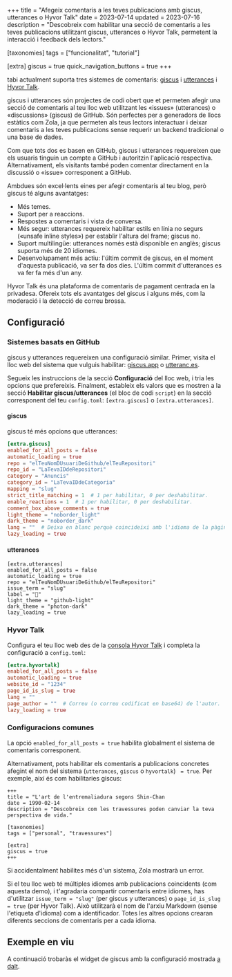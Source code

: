 +++
title = "Afegeix comentaris a les teves publicacions amb giscus, utterances o Hyvor Talk"
date = 2023-07-14
updated = 2023-07-16
description = "Descobreix com habilitar una secció de comentaris a les teves publicacions utilitzant giscus, utterances o Hyvor Talk, permetent la interacció i feedback dels lectors."

[taxonomies]
tags = ["funcionalitat", "tutorial"]

[extra]
giscus = true
quick_navigation_buttons = true
+++

tabi actualment suporta tres sistemes de comentaris: [giscus](https://giscus.app/ca) i [utterances](https://utteranc.es/) i [Hyvor Talk](https://talk.hyvor.com/).

giscus i utterances són projectes de codi obert que et permeten afegir una secció de comentaris al teu lloc web utilitzant les «issues» (utterances) o «discussions» (giscus) de GitHub. Són perfectes per a generadors de llocs estàtics com Zola, ja que permeten als teus lectors interactuar i deixar comentaris a les teves publicacions sense requerir un backend tradicional o una base de dades.

Com que tots dos es basen en GitHub, giscus i utterances requereixen que els usuaris tinguin un compte a GitHub i autoritzin l'aplicació respectiva. Alternativament, els visitants també poden comentar directament en la discussió o «issue» corresponent a GitHub.

Ambdues són excel·lents eines per afegir comentaris al teu blog, però giscus té alguns avantatges:
- Més temes.
- Suport per a reaccions.
- Respostes a comentaris i vista de conversa.
- Més segur: utterances requereix habilitar estils en línia no segurs («unsafe inline styles») per establir l'altura del frame; giscus no.
- Suport multilingüe: utterances només està disponible en anglès; giscus suporta més de 20 idiomes.
- Desenvolupament més actiu: l'últim commit de giscus, en el moment d'aquesta publicació, va ser fa dos dies. L'últim commit d'utterances es va fer fa més d'un any.

Hyvor Talk és una plataforma de comentaris de pagament centrada en la privadesa. Ofereix tots els avantatges del giscus i alguns més, com la moderació i la detecció de correu brossa.

## Configuració

### Sistemes basats en GitHub

giscus y utterances requereixen una configuració similar. Primer, visita el lloc web del sistema que vulguis habilitar: [giscus.app](https://giscus.app/ca) o [utteranc.es](https://utteranc.es/).

Segueix les instruccions de la secció **Configuració** del lloc web, i tria les opcions que prefereixis. Finalment, estableix els valors que es mostren a la secció **Habilitar giscus/utterances** (el bloc de codi `script`) en la secció corresponent del teu `config.toml`: `[extra.giscus]` o `[extra.utterances]`.

#### giscus

giscus té més opcions que utterances:

```toml
[extra.giscus]
enabled_for_all_posts = false
automatic_loading = true
repo = "elTeuNomDUsuariDeGithub/elTeuRepositori"
repo_id = "LaTevaIDdeRepositori"
category = "Anuncis"
category_id = "LaTevaIDdeCategoria"
mapping = "slug"
strict_title_matching = 1  # 1 per habilitar, 0 per deshabilitar.
enable_reactions = 1  # 1 per habilitar, 0 per deshabilitar.
comment_box_above_comments = true
light_theme = "noborder_light"
dark_theme = "noborder_dark"
lang = ""  # Deixa en blanc perquè coincideixi amb l'idioma de la pàgina.
lazy_loading = true
```
#### utterances

```
[extra.utterances]
enabled_for_all_posts = false
automatic_loading = true
repo = "elTeuNomDUsuariDeGithub/elTeuRepositori"
issue_term = "slug"
label = "💬"
light_theme = "github-light"
dark_theme = "photon-dark"
lazy_loading = true
```

### Hyvor Talk

Configura el teu lloc web des de la [consola Hyvor Talk](https://talk.hyvor.com/console) i completa la configuració a `config.toml`:

```toml
[extra.hyvortalk]
enabled_for_all_posts = false
automatic_loading = true
website_id = "1234"
page_id_is_slug = true
lang = ""
page_author = ""  # Correu (o correu codificat en base64) de l'autor.
lazy_loading = true
```

### Configuracions comunes

La opció `enabled_for_all_posts = true` habilita globalment el sistema de comentaris corresponent.

Alternativament, pots habilitar els comentaris a publicacions concretes afegint el nom del sistema (`utterances`, `giscus` o `hyvortalk`) ` = true`. Per exemple, així és com habilitaries giscus:

```toml,hl_lines=09-10
+++
title = "L'art de l'entremaliadura segons Shin-Chan
date = 1990-02-14
description = "Descobreix com les travessures poden canviar la teva perspectiva de vida."

[taxonomies]
tags = ["personal", "travessures"]

[extra]
giscus = true
+++
```

Si accidentalment habilites més d'un sistema, Zola mostrarà un error.

Si el teu lloc web té múltiples idiomes amb publicacions coincidents (com aquesta demo), i t'agradaria compartir comentaris entre idiomes, has d'utilitzar `issue_term = "slug"` (per giscus y utterances) o `page_id_is_slug = true` (per Hyvor Talk). Això utilitzarà el nom de l'arxiu Markdown (sense l'etiqueta d'idioma) com a identificador. Totes les altres opcions crearan diferents seccions de comentaris per a cada idioma.

## Exemple en viu

A continuació trobaràs el widget de giscus amb la configuració mostrada [a dalt](#giscus).
